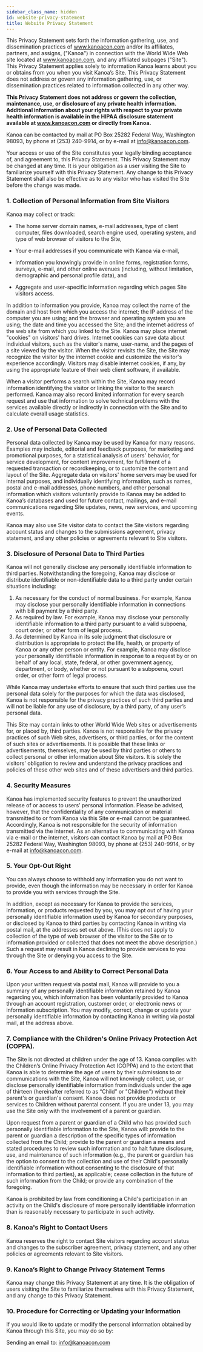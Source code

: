 ```yaml
---
sidebar_class_name: hidden
id: website-privacy-statement
title: Website Privacy Statement
---
```

This Privacy Statement sets forth the information gathering, use, and dissemination practices of www.kanoacon.com and/or its affiliates, partners, and assigns, ("Kanoa") in connection with the World Wide Web site located at www.kanoacon.com, and any affiliated subpages ("Site").  This Privacy Statement applies solely to information Kanoa learns about you or obtains from you when you visit Kanoa’s Site.  This Privacy Statement does not address or govern any information gathering, use, or dissemination practices related to information collected in any other way.

**This Privacy Statement does not address or govern the collection, maintenance, use, or disclosure of any private health information.  Additional information about your rights with respect to your private health information is available in the HIPAA disclosure statement available at www.kanoacon.com or directly from Kanoa.**

Kanoa can be contacted by mail at PO Box 25282 Federal Way, Washington 98093, by phone at (253) 240-9914, or by e-mail at info@kanoacon.com.

Your access or use of the Site constitutes your legally binding acceptance of, and agreement to, this Privacy Statement.  This Privacy Statement may be changed at any time.  It is your obligation as a user visiting the Site to familiarize yourself with this Privacy Statement.  Any change to this Privacy Statement shall also be effective as to any visitor who has visited the Site before the change was made.

### 1. Collection of Personal Information from Site Visitors

Kanoa may collect or track:

* The home server domain names, e-mail addresses, type of client computer, files downloaded, search engine used, operating system, and type of web browser of visitors to the Site,

* Your e-mail addresses if you communicate with Kanoa via e-mail,

* Information you knowingly provide in online forms, registration forms, surveys, e-mail, and other online avenues (including, without limitation, demographic and personal profile data), and

* Aggregate and user-specific information regarding which pages Site visitors access.

In addition to information you provide, Kanoa may collect the name of the domain and host from which you access the internet; the IP address of the computer you are using; and the browser and operating system you are using; the date and time you accessed the Site; and the internet address of the web site from which you linked to the Site.  Kanoa may place internet "cookies" on visitors' hard drives.  Internet cookies can save data about individual visitors, such as the visitor's name, user-name, and the pages of a site viewed by the visitor.  When the visitor revisits the Site, the Site may recognize the visitor by the internet cookie and customize the visitor's experience accordingly.  Visitors may disable internet cookies, if any, by using the appropriate feature of their web client software, if available.

When a visitor performs a search within the Site, Kanoa may record information identifying the visitor or linking the visitor to the search performed.  Kanoa may also record limited information for every search request and use that information to solve technical problems with the services available directly or indirectly in connection with the Site and to calculate overall usage statistics.

### 2. Use of Personal Data Collected

Personal data collected by Kanoa may be used by Kanoa for many reasons.  Examples may include, editorial and feedback purposes, for marketing and promotional purposes, for a statistical analysis of users' behavior, for service development, for content improvement, for fulfillment of a requested transaction or recordkeeping, or to customize the content and layout of the Site.  Aggregate data on visitors' home servers may be used for internal purposes, and individually identifying information, such as names, postal and e-mail addresses, phone numbers, and other personal information which visitors voluntarily provide to Kanoa may be added to Kanoa’s databases and used for future contact, mailings, and e-mail communications regarding Site updates, news, new services, and upcoming events.

Kanoa may also use Site visitor data to contact the Site visitors regarding account status and changes to the submissions agreement, privacy statement, and any other policies or agreements relevant to Site visitors.

### 3. Disclosure of Personal Data to Third Parties

Kanoa will not generally disclose any personally identifiable information to third parties.  Notwithstanding the foregoing, Kanoa may disclose or distribute identifiable or non-identifiable data to a third party under certain situations including:

1.  As necessary for the conduct of normal business.  For example, Kanoa may disclose your personally identifiable information in connections with bill payment by a third party.
2.  As required by law.  For example, Kanoa may disclose your personally identifiable information to a third party pursuant to a valid subpoena, court order, or other form of legal process.
3.  As determined by Kanoa in its sole judgment that disclosure or distribution is appropriate to protect the life, health, or property of Kanoa or any other person or entity.  For example, Kanoa may disclose your personally identifiable information in response to a request by or on behalf of any local, state, federal, or other government agency, department, or body, whether or not pursuant to a subpoena, court order, or other form of legal process.

While Kanoa may undertake efforts to ensure that such third parties use the personal data solely for the purposes for which the data was disclosed, Kanoa is not responsible for the privacy practices of such third parties and will not be liable for any use of disclosure, by a third party, of any user’s personal data.

This Site may contain links to other World Wide Web sites or advertisements for, or placed by, third parties.  Kanoa is not responsible for the privacy practices of such Web sites, advertisers, or third parties, or for the content of such sites or advertisements.  It is possible that these links or advertisements, themselves, may be used by third parties or others to collect personal or other information about Site visitors.  It is solely the visitors' obligation to review and understand the privacy practices and policies of these other web sites and of these advertisers and third parties.

### 4. Security Measures

Kanoa has implemented security features to prevent the unauthorized release of or access to users’ personal information.  Please be advised, however, that the confidentiality of any communication or material transmitted to or from Kanoa via this Site or e-mail cannot be guaranteed.  Accordingly, Kanoa is not responsible for the security of information transmitted via the internet.  As an alternative to communicating with Kanoa via e-mail or the internet, visitors can contact Kanoa by mail at PO Box 25282 Federal Way, Washington 98093, by phone at (253) 240-9914, or by e-mail at info@kanoacon.com.

### 5. Your Opt-Out Right

You can always choose to withhold any information you do not want to provide, even though the information may be necessary in order for Kanoa to provide you with services through the Site.

In addition, except as necessary for Kanoa to provide the services, information, or products requested by you, you may opt out of having your personally identifiable information used by Kanoa for secondary purposes, or disclosed by Kanoa to third parties by contacting Kanoa in writing via postal mail, at the addresses set out above. (This does not apply to collection of the type of web browser of the visitor to the Site or to information provided or collected that does not meet the above description.)  Such a request may result in Kanoa declining to provide services to you through the Site or denying you access to the Site.

### 6. Your Access to and Ability to Correct Personal Data

Upon your written request via postal mail, Kanoa will provide to you a summary of any personally identifiable information retained by Kanoa regarding you, which information has been voluntarily provided to Kanoa through an account registration, customer order, or electronic news or information subscription.  You may modify, correct, change or update your personally identifiable information by contacting Kanoa in writing via postal mail, at the address above.

### 7. Compliance with the Children's Online Privacy Protection Act (COPPA).

The Site is not directed at children under the age of 13.  Kanoa complies with the Children’s Online Privacy Protection Act (COPPA) and to the extent that Kanoa is able to determine the age of users by their submissions to or communications with the Site, Kanoa will not knowingly collect, use, or disclose personally identifiable information from individuals under the age of thirteen (hereinafter referred to as “Child” or "Children") without their parent's or guardian's consent.  Kanoa does not provide products or services to Children without parental consent.  If you are under 13, you may use the Site only with the involvement of a parent or guardian.

Upon request from a parent or guardian of a Child who has provided such personally identifiable information to the Site, Kanoa will: provide to the parent or guardian a description of the specific types of information collected from the Child; provide to the parent or guardian a means and stated procedures to review such information and to halt future disclosure, use, and maintenance of such information (e.g., the parent or guardian has the option to consent to the collection and use of their Child's personally identifiable information without consenting to the disclosure of that information to third parties), as applicable; cease collection in the future of such information from the Child; or provide any combination of the foregoing.

Kanoa is prohibited by law from conditioning a Child's participation in an activity on the Child's disclosure of more personally identifiable information than is reasonably necessary to participate in such activity.

### 8. Kanoa's Right to Contact Users

Kanoa reserves the right to contact Site visitors regarding account status and changes to the subscriber agreement, privacy statement, and any other policies or agreements relevant to Site visitors.

### 9. Kanoa’s Right to Change Privacy Statement Terms

Kanoa may change this Privacy Statement at any time.  It is the obligation of users visiting the Site to familiarize themselves with this Privacy Statement, and any change to this Privacy Statement.

### 10. Procedure for Correcting or Updating your Information

If you would like to update or modify the personal information obtained by Kanoa through this Site, you may do so by:

Sending an email to: info@kanoacon.com

